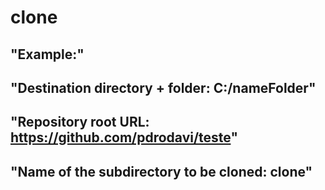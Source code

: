 # clone

## "Example:"
## "Destination directory + folder: C:/nameFolder"
## "Repository root URL: https://github.com/pdrodavi/teste"
## "Name of the subdirectory to be cloned: clone"
